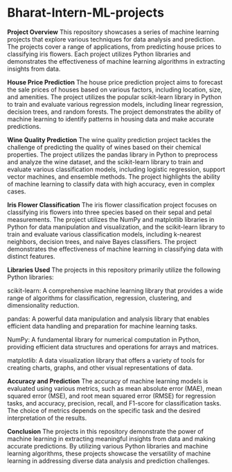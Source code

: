# Bharat-Intern-ML-projects

**Project Overview**
This repository showcases a series of machine learning projects that explore various techniques for data analysis and prediction. The projects cover a range of applications, from predicting house prices to classifying iris flowers. Each project utilizes Python libraries and demonstrates the effectiveness of machine learning algorithms in extracting insights from data.

**House Price Prediction**
The house price prediction project aims to forecast the sale prices of houses based on various factors, including location, size, and amenities. The project utilizes the popular scikit-learn library in Python to train and evaluate various regression models, including linear regression, decision trees, and random forests. The project demonstrates the ability of machine learning to identify patterns in housing data and make accurate predictions.

**Wine Quality Prediction**
The wine quality prediction project tackles the challenge of predicting the quality of wines based on their chemical properties. The project utilizes the pandas library in Python to preprocess and analyze the wine dataset, and the scikit-learn library to train and evaluate various classification models, including logistic regression, support vector machines, and ensemble methods. The project highlights the ability of machine learning to classify data with high accuracy, even in complex cases.

**Iris Flower Classification**
The iris flower classification project focuses on classifying iris flowers into three species based on their sepal and petal measurements. The project utilizes the NumPy and matplotlib libraries in Python for data manipulation and visualization, and the scikit-learn library to train and evaluate various classification models, including k-nearest neighbors, decision trees, and naive Bayes classifiers. The project demonstrates the effectiveness of machine learning in classifying data with distinct features.

**Libraries Used**
The projects in this repository primarily utilize the following Python libraries:

scikit-learn: A comprehensive machine learning library that provides a wide range of algorithms for classification, regression, clustering, and dimensionality reduction.

pandas: A powerful data manipulation and analysis library that enables efficient data handling and preparation for machine learning tasks.

NumPy: A fundamental library for numerical computation in Python, providing efficient data structures and operations for arrays and matrices.

matplotlib: A data visualization library that offers a variety of tools for creating charts, graphs, and other visual representations of data.

**Accuracy and Prediction**
The accuracy of machine learning models is evaluated using various metrics, such as mean absolute error (MAE), mean squared error (MSE), and root mean squared error (RMSE) for regression tasks, and accuracy, precision, recall, and F1-score for classification tasks. The choice of metrics depends on the specific task and the desired interpretation of the results.

**Conclusion**
The projects in this repository demonstrate the power of machine learning in extracting meaningful insights from data and making accurate predictions. By utilizing various Python libraries and machine learning algorithms, these projects showcase the versatility of machine learning in addressing diverse data analysis and prediction challenges.
